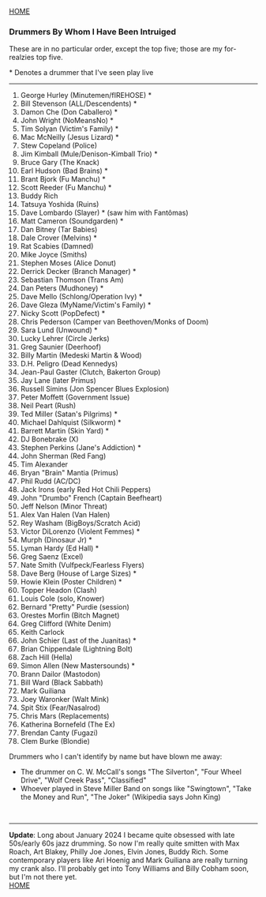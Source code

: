 <br>
<a href="/">HOME</a>

### Drummers By Whom I Have Been Intruiged

These are in no particular order, except the top five; those are my for-realzies top five.

\* Denotes a drummer that I've seen play live

---

1. George Hurley (Minutemen/fIREHOSE) *
1. Bill Stevenson (ALL/Descendents) *
1. Damon Che (Don Caballero) * 
1. John Wright (NoMeansNo) * 
1. Tim Solyan (Victim's Family) *
1. Mac McNeilly (Jesus Lizard) *
1. Stew Copeland (Police)
1. Jim Kimball (Mule/Denison-Kimball Trio) *
1. Bruce Gary (The Knack)
1. Earl Hudson (Bad Brains) *
1. Brant Bjork (Fu Manchu) *
1. Scott Reeder (Fu Manchu) *
1. Buddy Rich
1. Tatsuya Yoshida (Ruins) 
1. Dave Lombardo (Slayer) * (saw him with Fantômas)
1. Matt Cameron (Soundgarden) *
1. Dan Bitney (Tar Babies)
1. Dale Crover (Melvins) *
1. Rat Scabies (Damned)
1. Mike Joyce (Smiths)
1. Stephen Moses (Alice Donut)
1. Derrick Decker (Branch Manager) *
1. Sebastian Thomson (Trans Am)
1. Dan Peters (Mudhoney) *
1. Dave Mello (Schlong/Operation Ivy) *
1. Dave Gleza (MyName/Victim's Family) *
1. Nicky Scott (PopDefect) *
1. Chris Pederson (Camper van Beethoven/Monks of Doom)
1. Sara Lund (Unwound) *
1. Lucky Lehrer (Circle Jerks)
1. Greg Saunier (Deerhoof)
2. Billy Martin (Medeski Martin & Wood)
1. D.H. Peligro (Dead Kennedys)
1. Jean-Paul Gaster (Clutch, Bakerton Group)
1. Jay Lane (later Primus)
1. Russell Simins (Jon Spencer Blues Explosion)
2. Peter Moffett (Government Issue)
1. Neil Peart (Rush)
1. Ted Miller (Satan's Pilgrims) *
1. Michael Dahlquist (Silkworm) *
1. Barrett Martin (Skin Yard) *
1. DJ Bonebrake (X)
1. Stephen Perkins (Jane's Addiction) *
1. John Sherman (Red Fang)
1. Tim Alexander
1. Bryan "Brain" Mantia (Primus)
1. Phil Rudd (AC/DC)
1. Jack Irons (early Red Hot Chili Peppers)
1. John "Drumbo" French (Captain Beefheart)
1. Jeff Nelson (Minor Threat)
1. Alex Van Halen (Van Halen)
1. Rey Washam (BigBoys/Scratch Acid)
1. Victor DiLorenzo (Violent Femmes) *
1. Murph (Dinosaur Jr) *
1. Lyman Hardy (Ed Hall) *
1. Greg Saenz (Excel)
1. Nate Smith (Vulfpeck/Fearless Flyers)
1. Dave Berg (House of Large Sizes) *
1. Howie Klein (Poster Children) *
1. Topper Headon (Clash)
1. Louis Cole (solo, Knower)
1. Bernard "Pretty" Purdie (session)
1. Orestes Morfin (Bitch Magnet)
1. Greg Clifford (White Denim)
1. Keith Carlock
1. John Schier (Last of the Juanitas) *
1. Brian Chippendale (Lightning Bolt)
1. Zach Hill (Hella)
1. Simon Allen (New Mastersounds) *
1. Brann Dailor (Mastodon)
2. Bill Ward (Black Sabbath)
3. Mark Guiliana
1. Joey Waronker (Walt Mink)
1. Spit Stix (Fear/Nasalrod)
1. Chris Mars (Replacements)
2. Katherina Bornefeld (The Ex)
3. Brendan Canty (Fugazi)
4. Clem Burke (Blondie)


Drummers who I can't identify by name but have blown me away:
* The drummer on C. W. McCall's songs "The Silverton", "Four Wheel Drive", "Wolf Creek Pass", "Classified"
* Whoever played in Steve Miller Band on songs like "Swingtown", "Take the Money and Run", "The Joker" (Wikipedia says John King) 
 
<br>
<hr>
<b>Update</b>: Long about January 2024 I became quite obsessed with late 50s/early 60s jazz drumming. So now I'm really quite smitten with Max Roach, Art Blakey, Philly Joe Jones, Elvin Jones, Buddy Rich. Some contemporary players like Ari Hoenig and Mark Guiliana are really turning my crank also. I'll probably get into Tony Williams and Billy Cobham soon, but I'm not there yet.

<br>
<a href="/">HOME</a>
